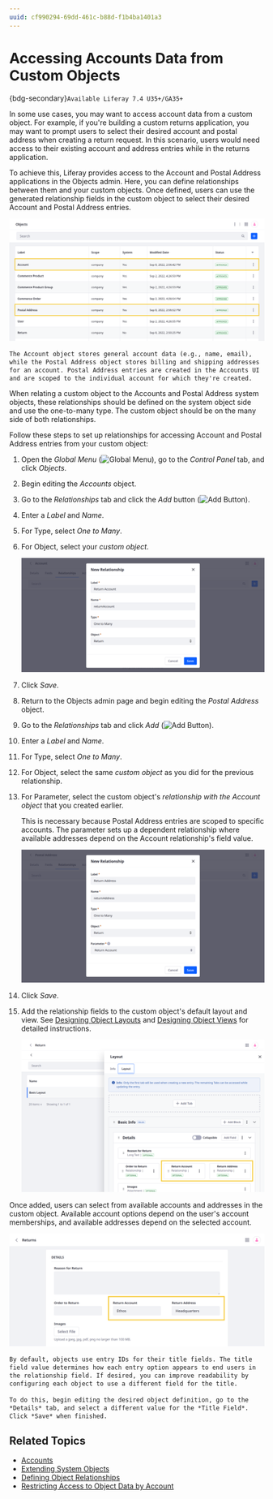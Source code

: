 ```yaml
---
uuid: cf990294-69dd-461c-b88d-f1b4ba1401a3
---
```

# Accessing Accounts Data from Custom Objects

{bdg-secondary}`Available Liferay 7.4 U35+/GA35+`

In some use cases, you may want to access account data from a custom object. For example, if you're building a custom returns application, you may want to prompt users to select their desired account and postal address when creating a return request. In this scenario, users would need access to their existing account and address entries while in the returns application.

To achieve this, Liferay provides access to the Account and Postal Address applications in the Objects admin. Here, you can define relationships between them and your custom objects. Once defined, users can use the generated relationship fields in the custom object to select their desired Account and Postal Address entries.

![Create relationships from the Account and Postal Address objects to your custom object.](./accessing-accounts-data-from-custom-objects/images/01.png)

```{note}
The Account object stores general account data (e.g., name, email), while the Postal Address object stores billing and shipping addresses for an account. Postal Address entries are created in the Accounts UI and are scoped to the individual account for which they're created.
```

When relating a custom object to the Accounts and Postal Address system objects, these relationships should be defined on the system object side and use the one-to-many type. The custom object should be on the many side of both relationships.

Follow these steps to set up relationships for accessing Account and Postal Address entries from your custom object:

1. Open the *Global Menu* (![Global Menu](../../../../images/icon-applications-menu.png)), go to the *Control Panel* tab, and click *Objects*.

1. Begin editing the *Accounts* object.

1. Go to the *Relationships* tab and click the *Add* button (![Add Button](../../../../images/icon-add.png)).

1. Enter a *Label* and *Name*.

1. For Type, select *One to Many*.

1. For Object, select your *custom object*.

   ![Create a one-to-many relationship from the Account object to your custom object.](./accessing-accounts-data-from-custom-objects/images/02.png)

1. Click *Save*.

1. Return to the Objects admin page and begin editing the *Postal Address* object.

1. Go to the *Relationships* tab and click *Add* (![Add Button](../../../../images/icon-add.png)).

1. Enter a *Label* and *Name*.

1. For Type, select *One to Many*.

1. For Object, select the same *custom object* as you did for the previous relationship.

1. For Parameter, select the custom object's *relationship with the Account object* that you created earlier.

   This is necessary because Postal Address entries are scoped to specific accounts. The parameter sets up a dependent relationship where available addresses depend on the Account relationship's field value.

   ![Create a one-to-many relationship from the Postal Address object to your custom object and use the custom object's Account relationship as a parameter.](./accessing-accounts-data-from-custom-objects/images/03.png)

1. Click *Save*.

1. Add the relationship fields to the custom object's default layout and view. See [Designing Object Layouts](../layouts/designing-object-layouts.md) and [Designing Object Views](../views/designing-object-views.md) for detailed instructions.

   ![Add the relationship fields to the custom object's default layout and view.](./accessing-accounts-data-from-custom-objects/images/04.png)

Once added, users can select from available accounts and addresses in the custom object. Available account options depend on the user's account memberships, and available addresses depend on the selected account.

![Users can select from available accounts and addresses in the custom object.](./accessing-accounts-data-from-custom-objects/images/05.png)

```{tip}
By default, objects use entry IDs for their title fields. The title field value determines how each entry option appears to end users in the relationship field. If desired, you can improve readability by configuring each object to use a different field for the title.

To do this, begin editing the desired object definition, go to the *Details* tab, and select a different value for the *Title Field*. Click *Save* when finished.
```

## Related Topics

* [Accounts](../../../../users-and-permissions/accounts.md)
* [Extending System Objects](../extending-system-objects.md)
* [Defining Object Relationships](../relationships/defining-object-relationships.md)
* [Restricting Access to Object Data by Account](./restricting-access-to-object-data-by-account.md)
